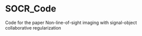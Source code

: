 # SOCR_Code
Code for the paper Non-line-of-sight imaging with signal-object collaborative regularization
